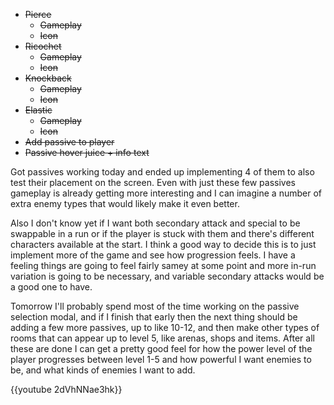 <!--
title: 20201229
-->

* ~~Pierce~~
  * ~~Gameplay~~
  * ~~Icon~~
* ~~Ricochet~~
  * ~~Gameplay~~
  * ~~Icon~~
* ~~Knockback~~
  * ~~Gameplay~~
  * ~~Icon~~
* ~~Elastic~~
  * ~~Gameplay~~
  * ~~Icon~~
* ~~Add passive to player~~
* ~~Passive hover juice + info text~~

Got passives working today and ended up implementing 4 of them to also test their placement on the screen. 
Even with just these few passives gameplay is already getting more interesting and I can imagine a number of extra enemy types that would likely make it even better.

Also I don't know yet if I want both secondary attack and special to be swappable in a run or if the player is stuck with them and there's different characters available at the start. 
I think a good way to decide this is to just implement more of the game and see how progression feels. 
I have a feeling things are going to feel fairly samey at some point and more in-run variation is going to be necessary, and variable secondary attacks would be a good one to have.

Tomorrow I'll probably spend most of the time working on the passive selection modal, and if I finish that early then the next thing should be adding a few more passives, up to like 10-12, 
and then make other types of rooms that can appear up to level 5, like arenas, shops and items. 
After all these are done I can get a pretty good feel for how the power level of the player progresses between level 1-5 and how powerful I want enemies to be, and what kinds of enemies I want to add.

{{youtube 2dVhNNae3hk}}
